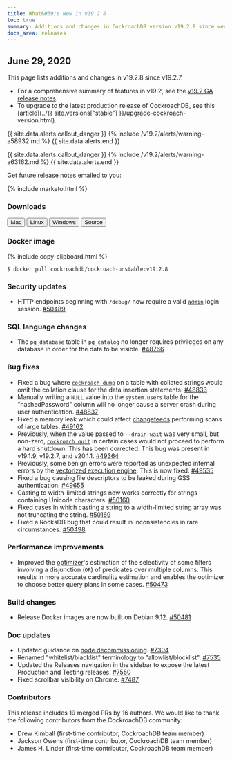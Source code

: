 ```yaml
---
title: What&#39;s New in v19.2.8
toc: true
summary: Additions and changes in CockroachDB version v19.2.8 since version v19.2.7
docs_area: releases 
---
```


## June 29, 2020

This page lists additions and changes in v19.2.8 since v19.2.7.

- For a comprehensive summary of features in v19.2, see the [v19.2 GA release notes](v19.2.0.html).
- To upgrade to the latest production release of CockroachDB, see this [article](../{{ site.versions["stable"] }}/upgrade-cockroach-version.html).

{{ site.data.alerts.callout_danger }}
{%  include /v19.2/alerts/warning-a58932.md %}
{{ site.data.alerts.end }}

{{ site.data.alerts.callout_danger }}
{%  include /v19.2/alerts/warning-a63162.md %}
{{ site.data.alerts.end }}

Get future release notes emailed to you:

{%  include marketo.html %}

### Downloads

<div id="os-tabs" class="clearfix os-tabs_button-outline-primary">
    <a href="https://binaries.cockroachdb.com/cockroach-v19.2.8.darwin-10.9-amd64.tgz"><button id="mac" data-eventcategory="mac-binary-release-notes">Mac</button></a>
    <a href="https://binaries.cockroachdb.com/cockroach-v19.2.8.linux-amd64.tgz"><button id="linux" data-eventcategory="linux-binary-release-notes">Linux</button></a>
    <a href="https://binaries.cockroachdb.com/cockroach-v19.2.8.windows-6.2-amd64.zip"><button id="windows" data-eventcategory="windows-binary-release-notes">Windows</button></a>
    <a href="https://binaries.cockroachdb.com/cockroach-v19.2.8.src.tgz"><button id="source" data-eventcategory="source-release-notes">Source</button></a>
</div>

### Docker image

{%  include copy-clipboard.html %}
~~~shell
$ docker pull cockroachdb/cockroach-unstable:v19.2.8
~~~


### Security updates

- HTTP endpoints beginning with `/debug/` now require a valid [`admin`](../v19.2/authorization.html) login session. [#50489][#50489]

### SQL language changes

- The `pg_database` table in `pg_catalog` no longer requires privileges on any database in order for the data to be visible. [#48766][#48766]

### Bug fixes

- Fixed a bug where [`cockroach dump`](../v19.2/cockroach-dump.html) on a table with collated strings would omit the collation clause for the data insertion statements. [#48833][#48833]
- Manually writing a `NULL` value into the `system.users` table for the "hashedPassword" column will no longer cause a server crash during user authentication. [#48837][#48837]
- Fixed a memory leak which could affect [changefeeds](../v19.2/change-data-capture.html) performing scans of large tables. [#49162][#49162]
- Previously, when the value passed to `--drain-wait` was very small, but non-zero, [`cockroach quit`](../v19.2/cockroach-quit.html) in certain cases would not proceed to perform a hard shutdown. This has been corrected. This bug was present in v19.1.9, v19.2.7, and v20.1.1. [#49364][#49364]
- Previously, some benign errors were reported as unexpected internal errors by the [vectorized execution engine](../v19.2/vectorized-execution.html). This is now fixed. [#49535][#49535]
- Fixed a bug causing file descriptors to be leaked during GSS authentication. [#49655][#49655]
- Casting to width-limited strings now works correctly for strings containing Unicode characters. [#50160][#50160]
- Fixed cases in which casting a string to a width-limited string array was not truncating the string. [#50169][#50169]
- Fixed a RocksDB bug that could result in inconsistencies in rare circumstances. [#50498][#50498]

### Performance improvements

- Improved the [optimizer](../v19.2/cost-based-optimizer.html)'s estimation of the selectivity of some filters involving a disjunction (`OR`) of predicates over multiple columns. This results in more accurate cardinality estimation and enables the optimizer to choose better query plans in some cases. [#50473][#50473]

### Build changes

- Release Docker images are now built on Debian 9.12. [#50481][#50481]

### Doc updates

- Updated guidance on [node decommissioning](../v19.2/remove-nodes.html). [#7304][#7304]
- Renamed "whitelist/blacklist" terminology to "allowlist/blocklist". [#7535][#7535]
- Updated the Releases navigation in the sidebar to expose the latest Production and Testing releases. [#7550][#7550]
- Fixed scrollbar visibility on Chrome. [#7487][#7487]

### Contributors

This release includes 19 merged PRs by 16 authors.
We would like to thank the following contributors from the CockroachDB community:

- Drew Kimball (first-time contributor, CockroachDB team member)
- Jackson Owens (first-time contributor, CockroachDB team member)
- James H. Linder (first-time contributor, CockroachDB team member)

[#48766]: https://github.com/cockroachdb/cockroach/pull/48766
[#48833]: https://github.com/cockroachdb/cockroach/pull/48833
[#48837]: https://github.com/cockroachdb/cockroach/pull/48837
[#49162]: https://github.com/cockroachdb/cockroach/pull/49162
[#49364]: https://github.com/cockroachdb/cockroach/pull/49364
[#49535]: https://github.com/cockroachdb/cockroach/pull/49535
[#49655]: https://github.com/cockroachdb/cockroach/pull/49655
[#50160]: https://github.com/cockroachdb/cockroach/pull/50160
[#50169]: https://github.com/cockroachdb/cockroach/pull/50169
[#50473]: https://github.com/cockroachdb/cockroach/pull/50473
[#50481]: https://github.com/cockroachdb/cockroach/pull/50481
[#50489]: https://github.com/cockroachdb/cockroach/pull/50489
[#50498]: https://github.com/cockroachdb/cockroach/pull/50498
[#7304]: https://github.com/cockroachdb/docs/pull/7304
[#7550]: https://github.com/cockroachdb/docs/pull/7550
[#7535]: https://github.com/cockroachdb/docs/pull/7535
[#7487]: https://github.com/cockroachdb/docs/pull/7487

